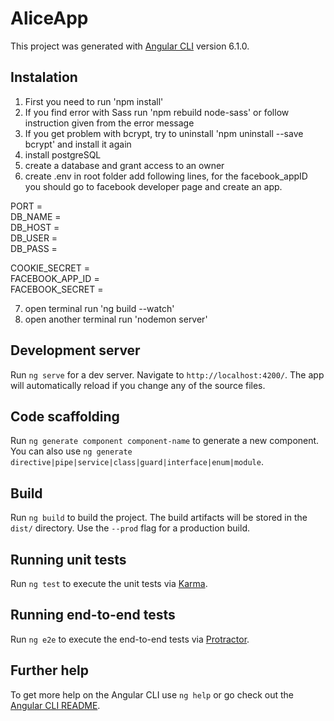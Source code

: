 # AliceApp

This project was generated with [Angular CLI](https://github.com/angular/angular-cli) version 6.1.0.

## Instalation
1. First you need to run 'npm install'
2. If you find error with Sass run 'npm rebuild node-sass' or follow instruction given from the error message
3. If you get problem with bcrypt, try to uninstall 'npm uninstall --save bcrypt' and install it again
4. install postgreSQL 
5. create a database and grant access to an owner
6. create .env in root folder add following lines, for the facebook_appID you should go to facebook developer page and create an app.

PORT = <br />
DB_NAME = <br />
DB_HOST = <br />
DB_USER = <br />
DB_PASS = <br />

COOKIE_SECRET = <br />
FACEBOOK_APP_ID = <br />
FACEBOOK_SECRET = <br />

7. open terminal run 'ng build --watch'
8. open another terminal run 'nodemon server'




## Development server

Run `ng serve` for a dev server. Navigate to `http://localhost:4200/`. The app will automatically reload if you change any of the source files.

## Code scaffolding

Run `ng generate component component-name` to generate a new component. You can also use `ng generate directive|pipe|service|class|guard|interface|enum|module`.

## Build

Run `ng build` to build the project. The build artifacts will be stored in the `dist/` directory. Use the `--prod` flag for a production build.

## Running unit tests

Run `ng test` to execute the unit tests via [Karma](https://karma-runner.github.io).

## Running end-to-end tests

Run `ng e2e` to execute the end-to-end tests via [Protractor](http://www.protractortest.org/).

## Further help

To get more help on the Angular CLI use `ng help` or go check out the [Angular CLI README](https://github.com/angular/angular-cli/blob/master/README.md).
